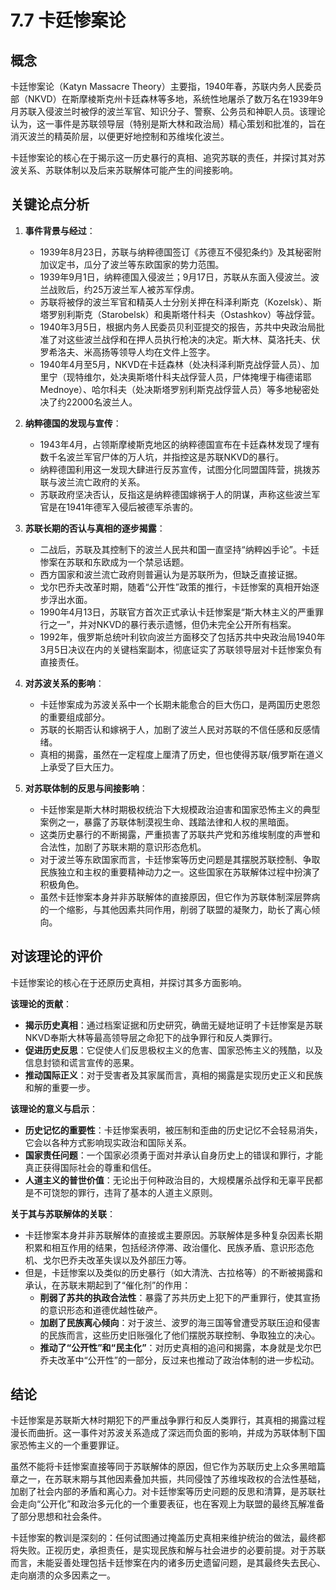 # 7.7 卡廷惨案论

## 概念

卡廷惨案论（Katyn Massacre Theory）主要指，1940年春，苏联内务人民委员部（NKVD）在斯摩棱斯克州卡廷森林等多地，系统性地屠杀了数万名在1939年9月苏联入侵波兰时被俘的波兰军官、知识分子、警察、公务员和神职人员。该理论认为，这一事件是苏联领导层（特别是斯大林和政治局）精心策划和批准的，旨在消灭波兰的精英阶层，以便更好地控制和苏维埃化波兰。

卡廷惨案论的核心在于揭示这一历史暴行的真相、追究苏联的责任，并探讨其对苏波关系、苏联体制以及后来苏联解体可能产生的间接影响。

## 关键论点分析

1.  **事件背景与经过**：
    *   1939年8月23日，苏联与纳粹德国签订《苏德互不侵犯条约》及其秘密附加议定书，瓜分了波兰等东欧国家的势力范围。
    *   1939年9月1日，纳粹德国入侵波兰；9月17日，苏联从东面入侵波兰。波兰战败后，约25万波兰军人被苏军俘虏。
    *   苏联将被俘的波兰军官和精英人士分别关押在科泽利斯克（Kozelsk）、斯塔罗别利斯克（Starobelsk）和奥斯塔什科夫（Ostashkov）等战俘营。
    *   1940年3月5日，根据内务人民委员贝利亚提交的报告，苏共中央政治局批准了对这些波兰战俘和在押人员执行枪决的决定。斯大林、莫洛托夫、伏罗希洛夫、米高扬等领导人均在文件上签字。
    *   1940年4月至5月，NKVD在卡廷森林（处决科泽利斯克战俘营人员）、加里宁（现特维尔，处决奥斯塔什科夫战俘营人员，尸体掩埋于梅德诺耶 Mednoye）、哈尔科夫（处决斯塔罗别利斯克战俘营人员）等多地秘密处决了约22000名波兰人。

2.  **纳粹德国的发现与宣传**：
    *   1943年4月，占领斯摩棱斯克地区的纳粹德国宣布在卡廷森林发现了埋有数千名波兰军官尸体的万人坑，并指控这是苏联NKVD的暴行。
    *   纳粹德国利用这一发现大肆进行反苏宣传，试图分化同盟国阵营，挑拨苏联与波兰流亡政府的关系。
    *   苏联政府坚决否认，反指这是纳粹德国嫁祸于人的阴谋，声称这些波兰军官是在1941年德军入侵后被德军杀害的。

3.  **苏联长期的否认与真相的逐步揭露**：
    *   二战后，苏联及其控制下的波兰人民共和国一直坚持“纳粹凶手论”。卡廷惨案在苏联和东欧成为一个禁忌话题。
    *   西方国家和波兰流亡政府则普遍认为是苏联所为，但缺乏直接证据。
    *   戈尔巴乔夫改革时期，随着“公开性”政策的推行，卡廷惨案的真相开始逐步浮出水面。
    *   1990年4月13日，苏联官方首次正式承认卡廷惨案是“斯大林主义的严重罪行之一”，并对NKVD的暴行表示遗憾，但仍未完全公开所有档案。
    *   1992年，俄罗斯总统叶利钦向波兰方面移交了包括苏共中央政治局1940年3月5日决议在内的关键档案副本，彻底证实了苏联领导层对卡廷惨案负有直接责任。

4.  **对苏波关系的影响**：
    *   卡廷惨案成为苏波关系中一个长期未能愈合的巨大伤口，是两国历史恩怨的重要组成部分。
    *   苏联的长期否认和嫁祸于人，加剧了波兰人民对苏联的不信任感和反感情绪。
    *   真相的揭露，虽然在一定程度上厘清了历史，但也使得苏联/俄罗斯在道义上承受了巨大压力。

5.  **对苏联体制的反思与间接影响**：
    *   卡廷惨案是斯大林时期极权统治下大规模政治迫害和国家恐怖主义的典型案例之一，暴露了苏联体制漠视生命、践踏法律和人权的黑暗面。
    *   这类历史暴行的不断揭露，严重损害了苏联共产党和苏维埃制度的声誉和合法性，加剧了苏联末期的意识形态危机。
    *   对于波兰等东欧国家而言，卡廷惨案等历史问题是其摆脱苏联控制、争取民族独立和主权的重要精神动力之一。这些国家在苏联解体过程中扮演了积极角色。
    *   虽然卡廷惨案本身并非苏联解体的直接原因，但它作为苏联体制深层弊病的一个缩影，与其他因素共同作用，削弱了联盟的凝聚力，助长了离心倾向。

## 对该理论的评价

卡廷惨案论的核心在于还原历史真相，并探讨其多方面影响。

**该理论的贡献**：
*   **揭示历史真相**：通过档案证据和历史研究，确凿无疑地证明了卡廷惨案是苏联NKVD奉斯大林等最高领导层之命犯下的战争罪行和反人类罪行。
*   **促进历史反思**：它促使人们反思极权主义的危害、国家恐怖主义的残酷，以及信息封锁和谎言宣传的恶果。
*   **推动国际正义**：对于受害者及其家属而言，真相的揭露是实现历史正义和民族和解的重要一步。

**该理论的意义与启示**：
*   **历史记忆的重要性**：卡廷惨案表明，被压制和歪曲的历史记忆不会轻易消失，它会以各种方式影响现实政治和国际关系。
*   **国家责任问题**：一个国家必须勇于面对并承认自身历史上的错误和罪行，才能真正获得国际社会的尊重和信任。
*   **人道主义的普世价值**：无论出于何种政治目的，大规模屠杀战俘和无辜平民都是不可饶恕的罪行，违背了基本的人道主义原则。

**关于其与苏联解体的关联**：
*   卡廷惨案本身并非苏联解体的直接或主要原因。苏联解体是多种复杂因素长期积累和相互作用的结果，包括经济停滞、政治僵化、民族矛盾、意识形态危机、戈尔巴乔夫改革失误以及外部压力等。
*   但是，卡廷惨案以及类似的历史暴行（如大清洗、古拉格等）的不断被揭露和承认，在苏联末期起到了“催化剂”的作用：
    *   **削弱了苏共的执政合法性**：暴露了苏共历史上犯下的严重罪行，使其宣扬的意识形态和道德优越性破产。
    *   **加剧了民族离心倾向**：对于波兰、波罗的海三国等曾遭受苏联压迫和侵害的民族而言，这些历史旧账强化了他们摆脱苏联控制、争取独立的决心。
    *   **推动了“公开性”和“民主化”**：对历史真相的追问和揭露，本身就是戈尔巴乔夫改革中“公开性”的一部分，反过来也推动了政治体制的进一步松动。

## 结论

卡廷惨案是苏联斯大林时期犯下的严重战争罪行和反人类罪行，其真相的揭露过程漫长而曲折。这一事件对苏波关系造成了深远而负面的影响，并成为苏联体制下国家恐怖主义的一个重要罪证。

虽然不能将卡廷惨案直接等同于苏联解体的原因，但它作为苏联历史上众多黑暗篇章之一，在苏联末期与其他因素叠加共振，共同侵蚀了苏维埃政权的合法性基础，加剧了社会内部的矛盾和离心力。对卡廷惨案等历史问题的反思和清算，是苏联社会走向“公开化”和政治多元化的一个重要表征，也在客观上为联盟的最终瓦解准备了部分思想和社会条件。

卡廷惨案的教训是深刻的：任何试图通过掩盖历史真相来维护统治的做法，最终都将失败。正视历史，承担责任，是实现民族和解与社会进步的必要前提。对于苏联而言，未能妥善处理包括卡廷惨案在内的诸多历史遗留问题，是其最终失去民心、走向崩溃的众多因素之一。
